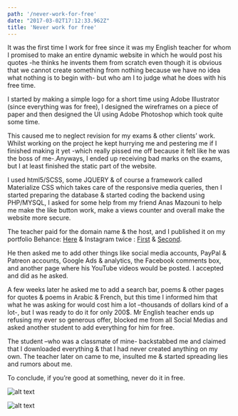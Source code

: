 ```yaml
---
path: '/never-work-for-free'
date: "2017-03-02T17:12:33.962Z"
title: 'Never work for free'
---
```


It was the first time I work for free since it was my English teacher for whom I promised to make an entire dynamic website in which he would post his quotes -he thinks he invents them from scratch even though it is obvious that we cannot create something from nothing because we have no idea what nothing is to begin with- but who am I to judge what he does with his free time. 

I started by making a simple logo for a short time using Adobe Illustrator (since everything was for free), I designed the wireframes on a piece of paper and then designed the UI using Adobe Photoshop which took quite some time. 

This caused me to neglect revision for my exams & other clients’ work. Whilst working on the project he kept hurrying me and pestering me if I finished making it yet -which really pissed me off because it felt like he was the boss of me-.Anyways, I ended up receiving bad marks on the exams, but I at least finished the static part of the website. 

I used html5/SCSS, some JQUERY & of course a framework called Materialize CSS which takes care of the responsive media queries, then I started preparing the database & started coding the backend using PHP/MYSQL, I asked for some help from my friend Anas Mazouni to help me make the like button work, make a views counter and overall make the website more secure. 

The teacher paid for the domain name & the host, and I published it on my portfolio Behance: [Here](https://www.behance.net/gallery/46963503/Quotes-of-Boss-web-app) & Instagram twice : [First](https://www.instagram.com/p/BO0f_O_AhC7) & [Second](https://www.instagram.com/p/BPIBhn5gn6h).

He then asked me to add other things like social media accounts, PayPal & Patreon accounts, Google Ads & analytics, the Facebook comments box, and another page where his YouTube videos would be posted. I accepted and did as he asked. 

A few weeks later he asked me to add a search bar, poems & other pages for quotes & poems in Arabic & French, but this time I informed him that what he was asking for would cost him a lot –thousands of dollars kind of a lot-, but I was ready to do it for only 200$. Mr English teacher ends up refusing my ever so generous offer, blocked me from all Social Medias and asked another student to add everything for him for free. 

The student –who was a classmate of mine- backstabbed me and claimed that I downloaded everything & that I had never created anything on my own. The teacher later on came to me, insulted me & started spreading lies and rumors about me.

To conclude, if you’re good at something, never do it in free.

![alt text](https://cdn-images-1.medium.com/max/800/1*C2iHIiO1lTW0y-czurg6ww.jpeg)

![alt text](https://cdn-images-1.medium.com/max/1400/1*QlC8G-zDeMFWRrT6-THFTg.jpeg "Yep that’s the database table name, go ahead and shut it down if you’d like :D")